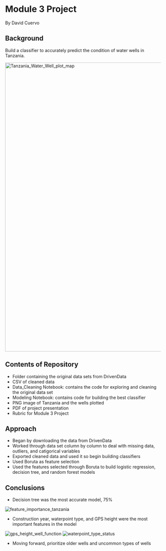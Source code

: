 
# Module 3 Project
By David Cuervo

## Background

Build a classifier to accurately predict the condition of water wells in Tanzania. 

<img width="934" alt="Tanzania_Water_Well_plot_map" src="https://user-images.githubusercontent.com/57383419/118528070-88a37580-b707-11eb-8429-945b29976dc1.png">

## Contents of Repository

- Folder containing the original data sets from DrivenData
- CSV of cleaned data
- Data_Cleaning Notebook: contains the code for exploring and cleaning the original data set
- Modeling Notebook: contains code for building the best classifier
- PNG image of Tanzania and the wells plotted
- PDF of project presentation
- Rubric for Module 3 Project

## Approach

- Began by downloading the data from DrivenData
- Worked through data set column by column to deal with missing data, outliers, and catigorical variables
- Exported cleaned data and used it so begin building classifiers
- Used Boruta as feature selection
- Used the features selected through Boruta to build logistic regression, decision tree, and random forest models

## Conclusions

- Decision tree was the most accurate model, 75%

![feature_importance_tanzania](https://user-images.githubusercontent.com/57383419/118529197-da98cb00-b708-11eb-887d-668871ed6319.png)

- Construction year, waterpoint type, and GPS height were the most important features in the model

![gps_height_well_function](https://user-images.githubusercontent.com/57383419/118529211-dec4e880-b708-11eb-9a65-0308193411d4.png)
![waterpoint_type_status](https://user-images.githubusercontent.com/57383419/118529218-e08eac00-b708-11eb-9cd1-da3c1074be0f.png)

- Moving forward, prioritize older wells and uncommon types of wells


